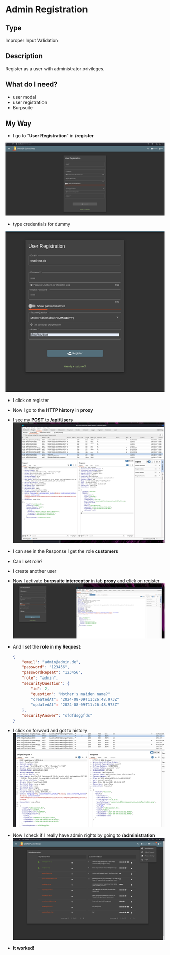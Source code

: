 # Admin Registration

## Type

Improper Input Validation

## Description

Register as a user with administrator privileges.

## What do I need?

- user modal
- user registration
- Burpsuite

## My Way

- I go to "**User Registration**" in **/register**

![alt text](register.png)

- type credentials for dummy

![alt text](dummy.png)

- I click on register

- Now I go to the **HTTP history** in **proxy**
- I see my **POST** to **/api/Users**
![alt text](history.png)
- I can see in the Response I get the role **customers**

- Can I set role?

- I create another user

- Now I activate **burpsuite interceptor** in tab **proxy** and click on register
![alt text](register-2.png)

- And I set the **role** in **my Request**:

    ```json
    {
        "email": "admin@admin.de",
        "password": "123456",
        "passwordRepeat": "123456",
        "role": "admin",
        "securityQuestion": {
            "id": 2,
            "question": "Mother's maiden name?"
            "createdAt": "2024-08-09T11:26:48.973Z"
            "updatedAt": "2024-08-09T11:26:48.973Z"
        },
        "securityAnswer": "sfdfdsggfds"
    }
    ```

- I click on forward and got to history
![alt text](admin.png)

- Now I check if I really have admin rights by going to **/administration**
![alt text](image.png)

- **It worked!**
